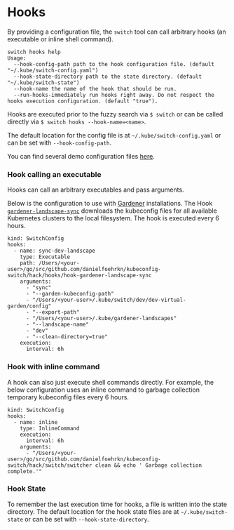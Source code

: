 # Hooks

By providing a configuration file, the `switch` tool can call arbitrary hooks (an executable or inline shell command).

```
switch hooks help
Usage:
  --hook-config-path path to the hook configuration file. (default "~/.kube/switch-config.yaml")
  --hook-state-directory path to the state directory. (default "~/.kube/switch-state")
  --hook-name the name of the hook that should be run.
  --run-hooks-immediately run hooks right away. Do not respect the hooks execution configuration. (default "true").
```

Hooks are executed prior to the fuzzy search via `$ switch` or can be called directly via `$ switch hooks --hook-name=<name>`.

The default location for the config file is at `~/.kube/switch-config.yaml` or can be set with `--hook-config-path`.
 
You can find several demo configuration files [here](https://github.com/danielfoehrKn/kubeconfig-switch/tree/master/resources/demo-configs).

### Hook calling an executable

Hooks can call an arbitrary executables and pass arguments.

Below is the configuration to use with [Gardener](https://github.com/gardener/gardener) installations.
The Hook [`gardener-landscape-sync`](https://github.com/danielfoehrKn/kubeconfig-switch/tree/master/hooks/gardener-landscape-sync) downloads the 
kubeconfig files for all available Kubernetes clusters to the local filesystem.
The hook is executed every 6 hours. 

```
kind: SwitchConfig
hooks:
  - name: sync-dev-landscape
    type: Executable
    path: /Users/<your-user>/go/src/github.com/danielfoehrkn/kubeconfig-switch/hack/hooks/hook-gardener-landscape-sync
    arguments:
      - "sync"
      - "--garden-kubeconfig-path"
      - "/Users/<your-user>/.kube/switch/dev/dev-virtual-garden/config"
      - "--export-path"
      - "/Users/<your-user>/.kube/gardener-landscapes"
      - "--landscape-name"
      - "dev"
      - "--clean-directory=true"
    execution:
      interval: 6h
```

### Hook with inline command

A hook can also just execute shell commands directly. 
For example, the below configuration uses an inline command to garbage collection temporary kubeconfig files every 6 hours.

```
kind: SwitchConfig
hooks:
  - name: inline
    type: InlineCommand
    execution:
      interval: 6h
    arguments:
      - "/Users/<your-user>/go/src/github.com/danielfoehrkn/kubeconfig-switch/hack/switch/switcher clean && echo ' Garbage collection complete.'"
```

### Hook State

To remember the last execution time for hooks, a file is written into the state directory.
The default location for the hook state files are at `~/.kube/switch-state` or can be set with `--hook-state-directory`.
 
